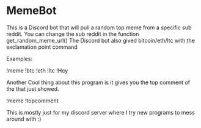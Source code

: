 # MemeBot

This is a Discord bot that will pull a random top meme from a specific sub reddit. You can change the sub reddit in the function get_random_meme_url()
The Discord bot also gived bitcoin/eth/ltc with the exclamation point command

Examples:

!meme
!btc
!eth
!ltc
!Hey

Another Cool thing about this program is it gives you the top comment of the that just showed.

!meme
!topcomment


This is mostly just for my discord server where I try new programs to mess around with :)
